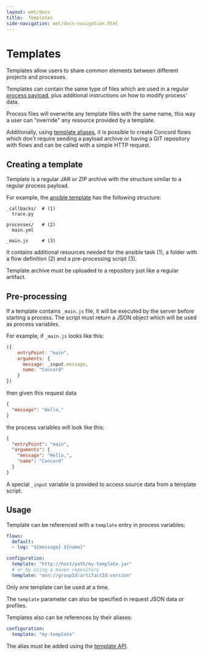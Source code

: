 ```yaml
---
layout: wmt/docs
title:  Templates
side-navigation: wmt/docs-navigation.html
---
```


# Templates

Templates allow users to share common elements between different
projects and processes.

Templates can contain the same type of files which are used in a
regular [process payload](../getting-started/processes.html), plus additional
instructions on how to modify process' data.

Process files will overwrite any template files with the same name,
this way a user can "override" any resource provided by a template.

Additionally, using [template aliases](#usage), it is possible to
create Concord flows which don't require sending a payload archive
or having a GIT repository with flows and can be called with a
simple HTTP request.

## Creating a template

Template is a regular JAR or ZIP archive with the structure similar
to a regular process payload.

For example, the
[ansible template](https://gecgithub01.walmart.com/devtools/concord/tree/master/plugins/templates/ansible/src/main/filtered-resources)
has the following structure:
```
_callbacks/  # (1)
  trace.py

processes/   # (2)
  main.yml

_main.js     # (3)
```

It contains additional resources needed for the ansible task (1),
a folder with a flow definition (2) and a pre-processing script (3).

Template archive must be uploaded to a repository just like a regular
artifact.

## Pre-processing

If a template contains `_main.js` file, it will be executed by the
server before starting a process. The script must return a JSON
object which will be used as process variables.

For example, if `_main.js` looks like this:
```javascript
({
    entryPoint: "main",
    arguments: {
      message: _input.message,
      name: "Concord"        
    }
})
```
then given this request data
```json
{
  "message": "Hello,"
}
```
the process variables will look like this:
```json
{
  "entryPoint": "main",
  "arguments": {
    "message": "Hello,",
    "name": "Concord"
  }
}
```

A special `_input` variable is provided to access source data from a
template script.

## Usage

Template can be referenced with a `template` entry in process variables:
```yaml
flows:
  default:
  - log: "${message} ${name}"

configuration:
  template: "http://host/path/my-template.jar"
  # or by using a maven repository 
  template: "mvn://groupId:artifactId:version"
```
Only one template can be used at a time.

The `template` parameter can also be specified in request JSON data
or profiles.

Templates also can be references by their aliases:
```yaml
configuration:
  template: "my-template"
```
The alias must be added using the [template API](../api/template.html).

